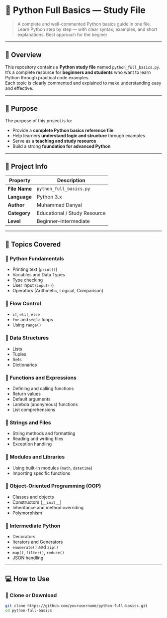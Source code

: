# 🐍 Python Full Basics — Study File

> A complete and well-commented Python basics guide in one file.  
> Learn Python step by step — with clear syntax, examples, and short explanations.
> Best approach for the beginer

---

## 📘 Overview

This repository contains a **Python study file** named `python_full_basics.py`.  
It’s a complete resource for **beginners and students** who want to learn Python through practical code examples.  
Each topic is clearly commented and explained to make understanding easy and effective.

---

## 🎯 Purpose

The purpose of this project is to:
- Provide a **complete Python basics reference file**
- Help learners **understand logic and structure** through examples
- Serve as a **teaching and study resource**
- Build a strong **foundation for advanced Python**

---

## 📂 Project Info

| Property | Description |
|-----------|--------------|
| **File Name** | `python_full_basics.py` |
| **Language** | Python 3.x |
| **Author** | Muhammad Danyal |
| **Category** | Educational / Study Resource |
| **Level** | Beginner–Intermediate |

---

## 🧩 Topics Covered

### 🔹 Python Fundamentals
- Printing text (`print()`)
- Variables and Data Types
- Type checking
- User input (`input()`)
- Operators (Arithmetic, Logical, Comparison)

### 🔹 Flow Control
- `if`, `elif`, `else`
- `for` and `while` loops
- Using `range()`

### 🔹 Data Structures
- Lists  
- Tuples  
- Sets  
- Dictionaries  

### 🔹 Functions and Expressions
- Defining and calling functions  
- Return values  
- Default arguments  
- Lambda (anonymous) functions  
- List comprehensions  

### 🔹 Strings and Files
- String methods and formatting  
- Reading and writing files  
- Exception handling  

### 🔹 Modules and Libraries
- Using built-in modules (`math`, `datetime`)  
- Importing specific functions  

### 🔹 Object-Oriented Programming (OOP)
- Classes and objects  
- Constructors (`__init__`)  
- Inheritance and method overriding  
- Polymorphism  

### 🔹 Intermediate Python
- Decorators  
- Iterators and Generators  
- `enumerate()` and `zip()`  
- `map()`, `filter()`, `reduce()`  
- JSON handling  

---

## 💻 How to Use

### 🔸 Clone or Download
```bash
git clone https://github.com/yourusername/python-full-basics.git
cd python-full-basics

